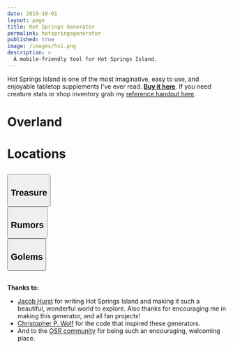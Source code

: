 ```yaml
---
date: 2019-10-01
layout: page
title: Hot Springs Generator
permalink: hotspringsgenerator
published: true
image: /images/hsi.png
description: >
  A mobile-friendly tool for Hot Springs Island.
---
```


Hot Springs Island is one of the most imaginative, easy to use, and enjoyable tabletop supplements I've ever read. [**Buy it here**](http://shop.swordfishislands.com/). If you need creature stats or shop inventory grab my [reference handout here](/files/HotSpringsReference.pdf).

<div class="row" style="justify-content: space-around !important;margin-bottom:30px;">
  <div class="col-md-5 col noPadding">
  <a class="btn btn-black" onclick="showCard('overland')">
  <h1 class="tightSpacing">Overland</h1></a></div>

  <div class="col-md-5 col noPadding">
  <a class="btn btn-black" onclick="showCard('location')">
  <h1 class="tightSpacing">Locations</h1></a></div>
</div>

<div class="container generatorCard" id="overlandCard" style="margin-bottom: 30px;display:none;">
<div class="row">
  <div class="col-md-3 col noPadding"><button class="btn btn-black" onclick="Overland('Light')">Light</button></div>
  <div class="col-md-3 col noPadding"><button class="btn btn-black" onclick="Overland('Heavy')">Heavy</button></div>
  <div class="col-md-3 col noPadding"><button class="btn btn-black" onclick="Overland('Mountainous')">Mountainous</button></div>
  <div class="col-md-3 col noPadding"><button class="btn btn-black" onclick="Overland('Volcano')">Volcano</button></div>
  <div class="col noPadding"><button class="btn btn-black" onclick="Overland('Volcanic')">Volcanic</button></div>
  <div class="col noPadding"><button class="btn btn-black" onclick="Overland('Ruins')">Ruins</button></div>
  <div class="col noPadding"><button class="btn btn-black" onclick="Overland('Village')">Village</button></div>
  </div>
  <div id="overlandData" class="HSItabcontent">
  </div>
</div>

<div class="container generatorCard" id="locationCard" style="margin-bottom: 30px;display:none;">
  <div class="row">
    <div class="col noPadding"><button class="btn btn-black" onclick="Locations('Ashfire Mine')">Ashfire Mine</button></div>
    <div class="col noPadding"><button class="btn btn-black" onclick="Locations('Boar’s Head Encampment')">Boar’s Head</button></div>
    <div class="col noPadding"><button class="btn btn-black" onclick="Locations('Crystal SeaCave')">Crystal SeaCave</button></div>
    <div class="col noPadding"><button class="btn btn-black" onclick="Locations('Crystalflow')">Crystalflow</button></div>
    <div class="col-md-4 col noPadding"><button class="btn btn-black" onclick="Locations('Dire Boar Den')">Dire Boar Den</button></div>
    <div class="col-md-4 col noPadding"><button class="btn btn-black" onclick="Locations('Glavrok Village')">Glavrok Village</button></div>    
    <div class="col-md-4 col noPadding"><button class="btn btn-black" onclick="HotSpringsCity()">Hot Springs City</button></div>
    <div class="col-md-4 col noPadding"><button class="btn btn-black" onclick="Locations('Lapis Observatory')">Lapis Observatory</button></div>
    <div class="col-md-4 col noPadding"><button class="btn btn-black" onclick="Locations('New Moon Party')">New Moon Party</button></div>
    <div class="col-md-4 col noPadding"><button class="btn btn-black" onclick="Locations('Shattered Aquifer')">Shattered Aquifer</button></div>
    <div class="col-md-4 col noPadding"><button class="btn btn-black" onclick="Locations('Slave Quarters')">Slave Quarters</button></div>
    <div class="col-md-4 col noPadding"><button class="btn btn-black" onclick="Locations('Svarku’s Lair')">Svarku’s Lair</button></div>
    <div class="col-md-4 col noPadding"><button class="btn btn-black" onclick="Locations('Temple of Tranquility')">Temple of Tranquility</button></div>
  </div>
  <div class="HSItabcontent" id="locationData">
  </div>
</div>

<div class="row" style="justify-content: space-around !important;margin-bottom: 30px;">
  <div class="col-md-3 col noPadding"><button class="btn btn-black" onclick="treasure()"><h2 class="tightSpacing">Treasure</h2></button></div>
  <div class="col-md-3 col noPadding"><button class="btn btn-black" onclick="rumors()"><h2 class="tightSpacing">Rumors</h2></button></div>
  <div class="col-md-3 col noPadding"><button class="btn btn-black" onclick="golems()"><h2 class="tightSpacing">Golems</h2></button></div>
</div>

<div class="container generatorCard" id="extraCard" style="margin-bottom: 30px;display:none;">
  <div class="HSItabcontent" id="extraData">
  </div>
</div>

**Thanks to:**

 - [Jacob Hurst](https://twitter.com/vyderac) for writing Hot Springs Island and making it such a beautiful, wonderful world to explore. Also thanks for encouraging me in making this generator, and all fan projects!
 - [Christopher P. Wolf](http://chrispwolf.com/) for the code that inspired these generators.
 - And to the [OSR community](https://discord.gg/kJjMvC) for being such an encouraging, welcoming place.

<script async src="/assets/generator_resources/droll.js"></script>
<script async src="/assets/generator_resources/hsi.js" charset="utf-8"></script>